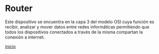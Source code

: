 # Router
Este dispositivo se encuentra en la capa 3 del modelo OSI cuya función es recibir, analizar y mover datos entre redes informáticas permitiendo que todos los dispositivos conectados a través de la misma compartan la conexión a internet.

[inicio](../README.md)
